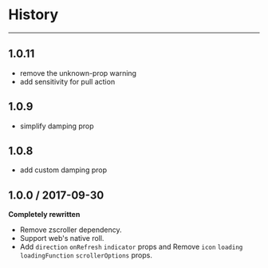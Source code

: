 # History
----


## 1.0.11

- remove the unknown-prop warning
- add sensitivity for pull action

## 1.0.9

- simplify damping prop

## 1.0.8

- add custom damping prop

## 1.0.0 / 2017-09-30

**Completely rewritten**

- Remove zscroller dependency.
- Support web's native roll.
- Add `direction` `onRefresh` `indicator` props and Remove `icon` `loading` `loadingFunction` `scrollerOptions` props.